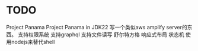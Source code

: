 # TODO

Project Panama
Project Panama in JDK22
写一个类似aws amplify server的东西。 支持权限系统 支持graphql 支持文件读写
舒尔特方格
响应式布局
状态机
使用nodejs来替代shell
